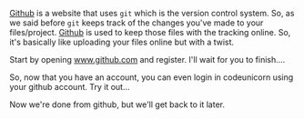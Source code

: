 [Github](https://www.github.com) is a website that uses `git` which is the version control system. So, as we said before `git` keeps track of the changes you've made to your files/project. [Github](https://www.github.com) is used to keep those files with the tracking online. So, it's basically like uploading your files online but with a twist.

Start by opening www.github.com and register. I'll wait for you to finish....

So, now that you have an account, you can even login in codeunicorn using your github account. Try it out...

Now we're done from github, but we'll get back to it later.
